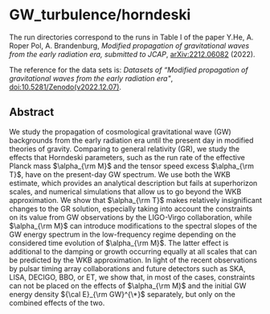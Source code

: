# GW_turbulence/horndeski

The run directories correspond to the runs in Table I of the paper Y.He, A. Roper Pol, A. Brandenburg,
*Modified propagation of gravitational waves from the early radiation era,* *submitted to JCAP*,
[arXiv:2212.06082](https://arxiv.org/abs/2212.06082) (2022).

The reference for the data sets is: *Datasets of “Modified propagation of gravitational
waves from the early radiation era"*,
[doi:10.5281/Zenodo(v2022.12.07)](https://zenodo.org/record/7408601).

## Abstract

We study the propagation of cosmological gravitational wave (GW)
backgrounds from the early radiation era until the present day in
modified theories of gravity.
Comparing to general relativity (GR),
we study the effects that Horndeski parameters, such as
the run rate of the effective Planck mass $\alpha_{\rm M}$
and the tensor speed excess $\alpha_{\rm T}$,
have on the present-day GW spectrum.
We use both the WKB estimate, which provides
an analytical description but fails at superhorizon scales, and numerical
simulations that allow us to go beyond the WKB approximation.
We show that $\alpha_{\rm T}$ makes relatively insignificant changes to the GR solution,
especially taking into account the constraints on its value from GW 
observations by the LIGO-Virgo collaboration, while
$\alpha_{\rm M}$ can introduce modifications to the spectral slopes of the GW
energy spectrum in the low-frequency regime
depending on the considered time evolution of $\alpha_{\rm M}$.
The latter effect is additional to the damping or growth
occurring equally at all scales that can be predicted by the WKB approximation.
In light of the recent observations by pulsar timing array 
collaborations and future detectors such as SKA, LISA, DECIGO, BBO, or ET,
we show that, in most of the cases, constraints can not be placed on the effects of $\alpha_{\rm M}$ 
and the initial GW energy density ${\cal E}_{\rm GW}^{\*}$ separately, but only on the combined effects of the two.
